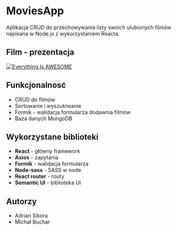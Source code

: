
# MoviesApp

Aplikacja CRUD do przechowywania listy swoich ulubionych filmów napisana w Node.js z wykorzystaniem Reacta.

## Film - prezentacja

[![Everything Is AWESOME](https://img.youtube.com/vi/lTL9qDhEj0g/0.jpg)](https://www.youtube.com/watch?v=lTL9qDhEj0g "Film Movies App")

## Funkcjonalnosć

- CRUD do filmów
- Sortowanie i wyszukiwanie
- Formik - walidacja formularza dodawnia filmów
- Baza danych MongoDB


## Wykorzystane biblioteki

- **React** - główny framework
- **Axios** - zapytania
- **Formik** - walidacja formularza
- **Node-sass** - SASS w node
- **React router** - routy
- **Semantic UI** - biblioteka UI
## Autorzy

- Adrian Sikora
- Michał Buchar

